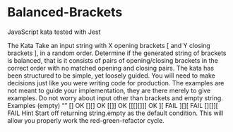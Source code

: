 # Balanced-Brackets
JavaScript kata tested with Jest

The Kata
Take an input string with X opening brackets [ and Y closing brackets ], in a random order.
Determine if the generated string of brackets is balanced, that is it consists of pairs of opening/closing brackets in the
correct order with no matched opening and closing pairs.
The kata has been structured to be simple, yet loosely guided. You will need to make decisions just like you were
writing code for production.
The examples are not meant to guide your implementation, they are there merely to give examples.
Do not worry about input other than brackets and empty string.
Examples
(empty) “”
[] OK
[][] OK
[[]] OK
[[[][]]] OK
][ FAIL
][][ FAIL
[][]][ FAIL
Hint
Start off returning string.empty as the default condition. This will allow you properly work the red-green-refactor
cycle.
